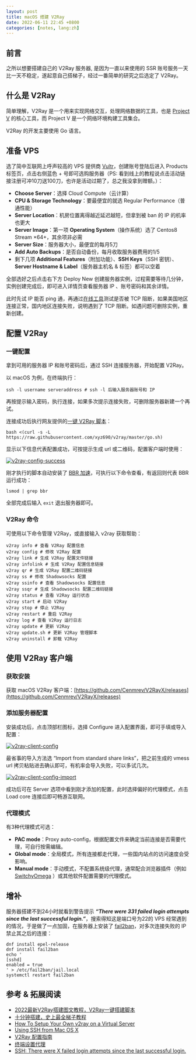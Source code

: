 ```yaml
---
layout: post
title: macOS 搭建 V2Ray
date: 2022-06-11 22:45 +0800
categories: [notes, lang:zh]
---
```


## 前言

之所以想要搭建自己的 V2Ray 服务器, 是因为一直以来使用的 SSR 账号服务一天比一天不稳定，遂起意自己搭梯子，经过一番简单的研究之后选定了 V2Ray。

## 什么是 V2Ray

简单理解，V2Ray 是一个用来实现网络交互，处理网络数据的工具，也是 [Project V](https://www.v2ray.com/) 的核心工具，而 Project V 是一个网络环境构建工具集合。

V2Ray 的开发主要使用 Go 语言。

## 准备 VPS

选了简中互联网上呼声较高的 VPS 提供商 [Vultr](https://vultr.com)，创建账号登陆后进入 Products 标签页，点击右侧蓝色 + 号即可选购服务器（PS: 看到线上的教程说点击活动链接注册可冲10刀送100刀，也许是活动过期了，总之我没拿到赠额。）：

- **Choose Server**：选择 Cloud Compute（云计算）
- **CPU & Storage Technology**：要最便宜的就选 Regular Performance（普通性能）
- **Server Location**：机房位置离得越近延迟越短，但拿到被 ban 的 IP 的机率也更大
- **Server Image**：第一项 **Operating System**（操作系统）选了 Centos8 Stream ×64+，其余项非必需
- **Server Size**：服务器大小，最便宜的每月5刀
- **Add Auto Backups**：是否自动备份，每月收取服务器费用的1/5
- 剩下几项 **Additional Features**（附加功能）、**SSH Keys**（SSH 密钥）、**Server Hostname & Label**（服务器主机名 & 标签）都可以空着

全部选好之后点击右下方 Deploy New 创建服务器实例，过程需要等待几分钟，实例创建完成后，即可进入详情页查看服务器 IP 、账号密码和其余详情。

此时先试 IP 能否 ping 通，再通过[在线工具](http://port.ping.pe/)测试是否被 TCP 阻断，如果美国地区连接正常，国内地区连接失败，说明遇到了 TCP 阻断。如遇问题可删除实例，重新创建。

## 配置 V2Ray

### 一键配置

拿到可用的服务器 IP 和账号密码后，通过 SSH 连接服务器，开始配置 V2Ray。

以 macOS 为例，在终端执行：

```shell
ssh -l username serveraddress # ssh -l 后输入服务器账号和 IP
```

再按提示输入密码，执行连接，如果多次提示连接失败，可删除服务器新建一个再试。

连接成功后执行网友提供的[一键 V2Ray 脚本](https://raw.githubusercontent.com/xyz690/v2ray/master/install.sh)：

```shell
bash <(curl -s -L https://raw.githubusercontent.com/xyz690/v2ray/master/go.sh)
```

显示以下信息代表配置成功，可按提示生成 url 或二维码，配置客户端时使用：

[![v2ray-config-success](https://cdn.jsdelivr.net/gh/toonoisy/asset-hosting/img/v2ray-config-success.jpg)](https://cdn.jsdelivr.net/gh/toonoisy/asset-hosting/img/v2ray-config-success.jpg)

刚才执行的脚本自动安装了 [BBR 加速](https://cloud.google.com/blog/products/networking/tcp-bbr-congestion-control-comes-to-gcp-your-internet-just-got-faster)，可执行以下命令查看，有返回则代表 BBR 运行成功：

```shell
lsmod | grep bbr
```

全部完成后输入 `exit` 退出服务器即可。

### V2Ray 命令

可使用以下命令管理 V2Ray，或直接输入 v2ray 获取帮助：

```shell
v2ray info # 查看 V2Ray 配置信息
v2ray config # 修改 V2Ray 配置
v2ray link # 生成 V2Ray 配置文件链接
v2ray infolink # 生成 V2Ray 配置信息链接
v2ray qr # 生成 V2Ray 配置二维码链接
v2ray ss # 修改 Shadowsocks 配置
v2ray ssinfo # 查看 Shadowsocks 配置信息
v2ray ssqr # 生成 Shadowsocks 配置二维码链接
v2ray status # 查看 V2Ray 运行状态
v2ray start # 启动 V2Ray
v2ray stop # 停止 V2Ray
v2ray restart # 重启 V2Ray
v2ray log # 查看 V2Ray 运行日志
v2ray update # 更新 V2Ray
v2ray update.sh # 更新 V2Ray 管理脚本
v2ray uninstall # 卸载 V2Ray
```

## 使用 V2Ray 客户端

### 获取安装

获取 macOS V2Ray 客户端：[https://github.com/Cenmrev/V2RayX/releases](https://github.com/Cenmrev/V2RayX/releases)

### 添加服务器配置

安装成功后，点击顶部栏图标，选择 Configure 进入配置界面，即可手填或导入配置：

[![v2ray-client-config](https://cdn.jsdelivr.net/gh/toonoisy/asset-hosting/img/v2ray-client-config.png)](https://cdn.jsdelivr.net/gh/toonoisy/asset-hosting/img/v2ray-client-config.png)

最省事的导入方法选 “Import from standard share links”，把之前生成的 vmess url 拷贝粘贴进去确认即可，有机率会导入失败，可以多试几次。

[![v2ray-client-config-import](https://cdn.jsdelivr.net/gh/toonoisy/asset-hosting/img/v2ray-client-config-import.png)](https://cdn.jsdelivr.net/gh/toonoisy/asset-hosting/img/v2ray-client-config-import.png)

成功后可在 Server 选项中看到刚才添加的配置，此时选择偏好的代理模式，点击 Load core 连接后即可畅游互联网。

### 代理模式

有3种代理模式可选：

- **PAC mode**：Proxy auto-config，根据配置文件来确定当前连接是否需要代理，可自行按需编辑。
- **Global mode**：全局模式，所有连接都走代理，一些国内站点的访问速度会受影响。
- **Manual mode**：手动模式，不配置系统级代理，通常配合浏览器插件（例如 [SwitchyOmega](https://chrome.google.com/webstore/detail/proxy-switchyomega/padekgcemlokbadohgkifijomclgjgif?utm_source=chrome-ntp-icon) ）或其他软件配置需要的代理模式。

## 增补

服务器搭建不到24小时就看到警告提示 ***“There were 331 failed login attempts since the last successful login.”***，搜索得知这是端口号为22的 VPS 经常遇到的情况，于是做了一点加固，在服务器上安装了 [fail2ban](https://www.fail2ban.org/wiki/index.php/Main_Page)，对多次连接失败的 IP 禁止其之后的连接：

```shell
dnf install epel-release
dnf install fail2ban
echo '
[sshd] 
enabled = true
' > /etc/fail2ban/jail.local
systemctl restart fail2ban
```

## 参考 & 拓展阅读

- [2022最新V2Ray搭建图文教程，V2Ray一键搭建脚本](https://www.itblogcn.com/article/406.html)
- [十分钟搭建，史上最全梯子教程](https://fileem.com/how-can-the-shadowsocket-ladder-not-be-used-2-5-knives-a-month-try-to-build-a-ladder-with-v2ray-ten-minutes-to-build-the-most-complete-ladder-tutorial-in-history)
- [How To Setup Your Own v2ray on a Virtual Server](https://privacymelon.com/v2ray-setup-guide/)
- [Using SSH from Mac OS X](https://ist.njit.edu/using-SSH-from-Mac-OS-X)
- [V2Ray 配置指南](https://guide.v2fly.org/)
- [终端设置代理](https://www.clloz.com/programming/assorted/2020/09/15/terminal-proxy-configure/)
- [SSH: There were X failed login attempts since the last successful login.](https://clients.websavers.ca/whmcs/knowledgebase/298/SSH-There-were-X-failed-login-attempts-since-the-last-successful-login..html)